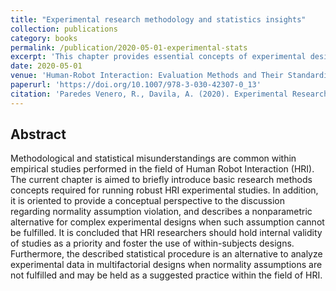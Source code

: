 ```yaml
---
title: "Experimental research methodology and statistics insights"
collection: publications
category: books
permalink: /publication/2020-05-01-experimental-stats
excerpt: 'This chapter provides essential concepts of experimental design and statistics for human-robot interaction research.'
date: 2020-05-01
venue: 'Human-Robot Interaction: Evaluation Methods and Their Standardization. Springer Series on Bio- and Neurosystems'
paperurl: 'https://doi.org/10.1007/978-3-030-42307-0_13'
citation: 'Paredes Venero, R., Davila, A. (2020). Experimental Research Methodology and Statistics Insights. In: Jost, C., et al. Human-Robot Interaction. Springer Series on Bio- and Neurosystems, vol 12. Springer, Cham.'
---
```


## Abstract

Methodological and statistical misunderstandings are common within empirical studies performed in the field of Human Robot Interaction (HRI). The current chapter is aimed to briefly introduce basic research methods concepts required for running robust HRI experimental studies. In addition, it is oriented to provide a conceptual perspective to the discussion regarding normality assumption violation, and describes a nonparametric alternative for complex experimental designs when such assumption cannot be fulfilled. It is concluded that HRI researchers should hold internal validity of studies as a priority and foster the use of within-subjects designs. Furthermore, the described statistical procedure is an alternative to analyze experimental data in multifactorial designs when normality assumptions are not fulfilled and may be held as a suggested practice within the field of HRI.